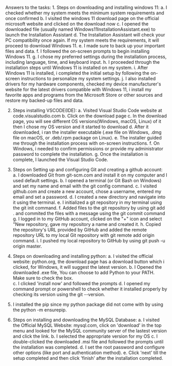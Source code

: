 Answers to the tasks:
    1. Steps on downloading and installing windows 11:
    a. I checked whether my system meets the minimum system requirements and once confirmed
    b. I visited the windows 11 download page on the official microsoft website and clicked on the download now
    c. I opened the downloaded file (usually named Windows11InstallationAssistant.exe) to launch the Installation Assistant
    d. The Installation Assistant will check your PC compatibility once again. If my system meets the requirements, it will proceed to download Windows 11.
    e. I made sure to back up your important files and data.
    f. I followed the on-screen prompts to begin installing Windows 11.
    g. I chose my preferred settings during the installation process, including language, time, and keyboard input.
    h. I proceeded through the installation steps until Windows 11 is installed on my system.
    i. After Windows 11 is installed, i completed the initial setup by following the on-screen instructions to personalize my system settings.
    j. I also installed drivers for my hardware components, checked my device manufacturer's website for the latest drivers compatible with Windows 11, i install my favorite apps and programs from the Microsoft Store or other sources and restore my backed-up files and data.

   2. Steps installing VSCODE(IDE):
   a. Visited Visual Studio Code website at code.visualstudio.com
   b. Click on the download page
   c. In the download page, you will see different OS versions(Windows, macOS, Linux) of it then I chose my OS version and it started to download
   d. After it downloaded, i ran the installer executable (.exe file on Windows, .dmg file on macOS, or .deb/.rpm package on Linux).
   e. The installer guided me through the installation process with on-screen instructions.
   f. On Windows, i needed to confirm permissions or provide my administrator password to complete the installation.
   g. Once the installation is complete, I launched the Visual Studio Code.

   3. Steps on Setting up and configuring Git and creating a github account:
   a. I downloaded Git from git-scm.com and install it on my computer and I used default settings.
   b. I opened a terminal (or Git Bash on Windows) and set my name and email with the git config  command.
   c. I visited github.com and create a new account, chose a username, entered my email and set a password.
   d. I created a new directory and navigate into it using the terminal.
   e. I initialized a git repository in my terminal using the git init command.
   f. Added files to the git repository by using git add . and commited the files with a message using the git commit command
   g. I logged in to my GitHub account, clicked on the "+" icon and select "New repository, gave my repository a name and created it.
   h. Copied the repository's URL provided by GitHub and added the remote repository URL to my local Git repository with git remote add origin command.
   i. I pushed my local repository to GitHub by using git push -u origin master.

   4. Steps on downloading and installing python:
   a. I visited the official website: python.org, the download page has a download button which i clicked, for Windows, it will suggest the latest version.
   b. I Opened the downloaded .exe file, You can choose to add Python to your PATH. Make sure to check the box.  
   c. I clicked 'install now' and followed the prompts
   d. I opened my command prompt or powershell to check whether it installed properly by checking its version using the git --version.

   5. I installed the pip since my python package did not come with by using the python -m ensurepip.

   6. Steps on installing and downloading the MySQL Database:
   a. I visited the Official MySQL Website: mysql.com, click on 'download' in the top menu and looked for the MySQL community server of the lastest version and click the link.
   b. I selected the appropriate version for my OS
   c. I double-clicked the downloaded .msi file and followed the prompts until the installation was completed.
   d. I set the root password and configure other options (like port and authentication method).
   e. Click 'next' till the setup completed and then click 'finish' after the installation completed.


